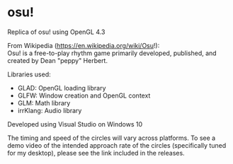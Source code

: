 # osu!

Replica of osu! using OpenGL 4.3  

From Wikipedia (https://en.wikipedia.org/wiki/Osu!):  
Osu! is a free-to-play rhythm game primarily developed, published, and created by Dean "peppy" Herbert.  

Libraries used: 
- GLAD: OpenGL loading library
- GLFW: Window creation and OpenGL context
- GLM: Math library
- irrKlang: Audio library
  
    
Developed using Visual Studio on Windows 10

The timing and speed of the circles will vary across platforms. To see a demo video of the intended approach rate of the circles (specifically tuned for my desktop), please see the link included in the releases.
